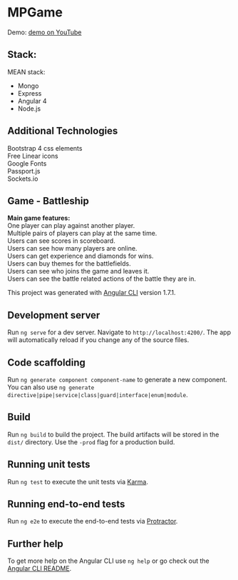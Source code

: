 # MPGame
Demo:
<a href="https://youtu.be/Zpia3tEy3Sw">demo on YouTube</a>

## Stack:
MEAN stack:
<ul>
  <li>Mongo</li>
  <li>Express</li>
  <li>Angular 4</li>
  <li>Node.js</li>
</ul>

## Additional Technologies
Bootstrap 4 css elements<br>
Free Linear icons<br>
Google Fonts<br>
Passport.js<br>
Sockets.io

## Game - Battleship
<strong>Main game features:</strong><br>
One player can play against another player.<br>
Multiple pairs of players can play at the same time.<br>
Users can see scores in scoreboard.<br>
Users can see how many players are online.<br>
Users can get experience and diamonds for wins.<br>
Users can buy themes for the battlefields.<br>
Users can see who joins the game and leaves it.<br>
Users can see the battle related actions of the battle they are in.<br>

This project was generated with [Angular CLI](https://github.com/angular/angular-cli) version 1.7.1.

## Development server

Run `ng serve` for a dev server. Navigate to `http://localhost:4200/`. The app will automatically reload if you change any of the source files.

## Code scaffolding

Run `ng generate component component-name` to generate a new component. You can also use `ng generate directive|pipe|service|class|guard|interface|enum|module`.

## Build

Run `ng build` to build the project. The build artifacts will be stored in the `dist/` directory. Use the `-prod` flag for a production build.

## Running unit tests

Run `ng test` to execute the unit tests via [Karma](https://karma-runner.github.io).

## Running end-to-end tests

Run `ng e2e` to execute the end-to-end tests via [Protractor](http://www.protractortest.org/).

## Further help

To get more help on the Angular CLI use `ng help` or go check out the [Angular CLI README](https://github.com/angular/angular-cli/blob/master/README.md).
